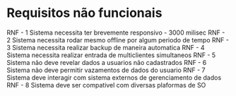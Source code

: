 # Requisitos não funcionais
RNF - 1 Sistema necessita ter brevemente responsivo - 3000 milisec
RNF - 2 Sistema necessita rodar mesmo offline por algum periodo de tempo
RNF - 3 Sistema necessita realizar backup de maneira automatica
RNF - 4 Sistema necessita realizar entrada de multiclientes simultaneos
RNF - 5 Sistema não deve revelar dados a usuarios não cadastrados
RNF - 6 Sistema não deve permitir vazamentos de dados do usuario
RNF - 7 Sistema deve interagir com sistema externos de gerenciamento de dados
RNF - 8 Sistema deve ser compativel com diversas plaformas de SO
